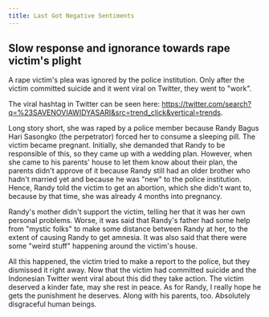 ```yaml
---
title: Last Got Negative Sentiments
---
```


## Slow response and ignorance towards rape victim's plight

<!-- datetime: 2021-12-03T12:10:00.000Z -->

A rape victim's plea was ignored by the police institution. Only after the victim committed suicide and it went viral on Twitter, they went to "work".

The viral hashtag in Twitter can be seen here: https://twitter.com/search?q=%23SAVENOVIAWIDYASARI&src=trend_click&vertical=trends.

Long story short, she was raped by a police member because Randy Bagus Hari Sasongko (the perpetrator) forced her to consume a sleeping pill. The victim became pregnant. Initially, she demanded that Randy to be responsible of this, so they came up with a wedding plan. However, when she came to his parents' house to let them know about their plan, the parents didn't approve of it because Randy still had an older brother who hadn't married yet and because he was "new" to the police institution. Hence, Randy told the victim to get an abortion, which she didn't want to, because by that time, she was already 4 months into pregnancy.

Randy's mother didn't support the victim, telling her that it was her own personal problems. Worse, it was said that Randy's father had some help from "mystic folks" to make some distance between Randy at her, to the extent of causing Randy to get amnesia. It was also said that there were some "weird stuff" happening around the victim's house.

All this happened, the victim tried to make a report to the police, but they dismissed it right away. Now that the victim had committed suicide and the Indonesian Twitter went viral about this did they take action. The victim deserved a kinder fate, may she rest in peace. As for Randy, I really hope he gets the punishment he deserves. Along with his parents, too. Absolutely disgraceful human beings.
